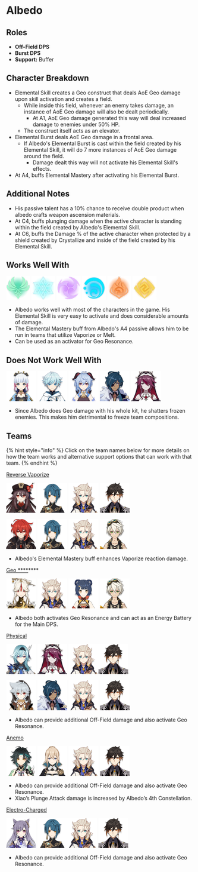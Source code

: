 # Albedo

## **Roles**

* **Off-Field DPS**
* **Burst DPS**
* **Support:** Buffer

## **Character Breakdown**

* Elemental Skill creates a Geo construct that deals AoE Geo damage upon skill activation and creates a field. 
  * While inside this field, whenever an enemy takes damage, an instance of AoE Geo damage will also be dealt periodically.
    * At A1, AoE Geo damage generated this way will deal increased damage to enemies under 50% HP.
  * The construct itself acts as an elevator.
* Elemental Burst deals AoE Geo damage in a frontal area. 
  * If Albedo's Elemental Burst is cast within the field created by his Elemental Skill, it will do 7 more instances of AoE Geo damage around the field. 
    * Damage dealt this way will not activate his Elemental Skill's effects.
* At A4, buffs Elemental Mastery after activating his Elemental Burst.

## **Additional Notes**

* His passive talent has a 10% chance to receive double product when albedo crafts weapon ascension materials.
* At C4, buffs plunging damage when the active character is standing within the field created by Albedo's Elemental Skill.
* At C6, buffs the Damage % of the active character when protected by a shield created by Crystallize and inside of the field created by his Elemental Skill.

## **Works Well With**

![](../../.gitbook/assets/element_anemo.webp) ![](../../.gitbook/assets/element_cryo.webp) ![](../../.gitbook/assets/element_electro.webp) ![](../../.gitbook/assets/element_hydro.webp) ![](../../.gitbook/assets/element_pyro.webp) ![](../../.gitbook/assets/element_geo.webp) 

* Albedo works well with most of the characters in the game. His Elemental Skill is very easy to activate and does considerable amounts of damage.
* The Elemental Mastery buff from Albedo's A4 passive allows him to be run in teams that utilize Vaporize or Melt.
* Can be used as an activator for Geo Resonance.

## **Does Not Work Well With**

![](../../.gitbook/assets/ui_avataricon_ayaka.png) ![](../../.gitbook/assets/ui_avataricon_chongyun.png) ![](../../.gitbook/assets/ui_avataricon_ganyu.png) ![](../../.gitbook/assets/ui_avataricon_kaeya.png) ![](../../.gitbook/assets/ui_avataricon_rosaria.png) 

* Since Albedo does Geo damage with his whole kit, he shatters frozen enemies. This makes him detrimental to freeze team compositions.

## **Teams**

{% hint style="info" %}
Click on the team names below for more details on how the team works and alternative support options that can work with that team.
{% endhint %}

[Reverse Vaporize](../../teams/reverse-vaporize.md) 

![](../../.gitbook/assets/ui_avataricon_hutao.png) ![](../../.gitbook/assets/ui_avataricon_xingqiu.png) ![](../../.gitbook/assets/ui_avataricon_albedo.png) ![](../../.gitbook/assets/ui_avataricon_zhongli.png) 

![](../../.gitbook/assets/ui_avataricon_diluc.png) ![](../../.gitbook/assets/ui_avataricon_xingqiu.png) ![](../../.gitbook/assets/ui_avataricon_albedo.png) ![](../../.gitbook/assets/ui_avataricon_bennett.png) 

* Albedo's Elemental Mastery buff enhances Vaporize reaction damage.

[Geo ****](./)\*\*\*\*

![](../../.gitbook/assets/ui_avataricon_ningguang.png) ![](../../.gitbook/assets/ui_avataricon_albedo.png) ![](../../.gitbook/assets/ui_avataricon_xiangling.png) ![](../../.gitbook/assets/ui_avataricon_bennett.png) 

* Albedo both activates Geo Resonance and can act as an Energy Battery for the Main DPS. 

[Physical](../../teams/physical.md)

![](../../.gitbook/assets/ui_avataricon_eula.png) ![](../../.gitbook/assets/ui_avataricon_rosaria.png) ![](../../.gitbook/assets/ui_avataricon_albedo.png)![](../../.gitbook/assets/ui_avataricon_zhongli.png) 

![](../../.gitbook/assets/ui_avataricon_razor.png) ![](../../.gitbook/assets/ui_avataricon_kaeya.png) ![](../../.gitbook/assets/ui_avataricon_albedo.png) ![](../../.gitbook/assets/ui_avataricon_zhongli.png) 

* Albedo can provide additional Off-Field damage and also activate Geo Resonance.

[Anemo](../../teams/anemo.md)

![](../../.gitbook/assets/ui_avataricon_xiao.png) ![](../../.gitbook/assets/ui_avataricon_jean.png) ![](../../.gitbook/assets/ui_avataricon_albedo.png) ![](../../.gitbook/assets/ui_avataricon_zhongli.png)

* Albedo can provide additional Off-Field damage and also activate Geo Resonance.
* Xiao’s Plunge Attack damage is increased by Albedo’s 4th Constellation.

[Electro-Charged](../../teams/electro-charged.md) 

![](../../.gitbook/assets/ui_avataricon_keqing.png) ![](../../.gitbook/assets/ui_avataricon_xingqiu.png)![](../../.gitbook/assets/ui_avataricon_albedo.png) ![](../../.gitbook/assets/ui_avataricon_zhongli.png) 

* Albedo can provide additional Off-Field damage and also activate Geo Resonance.

